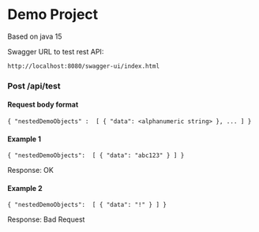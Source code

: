 # Demo Project

Based on java 15

Swagger URL to test rest API: 

`http://localhost:8080/swagger-ui/index.html`

### Post /api/test

#### Request body format

`
{
    "nestedDemoObjects" : 
    [
        {
            "data": <alphanumeric string>
        },
        ...
    ]
}
`

#### Example 1

`
{
    "nestedDemoObjects": 
    [
        {
            "data": "abc123"
        }
    ]
}
`

Response: OK

#### Example 2

`
{
    "nestedDemoObjects": 
    [
        {
            "data": "!"
        }
    ]
}
`

Response: Bad Request